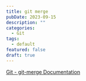 ```yaml
---
title: git merge
pubDate: 2023-09-15
description: ""
categories:
  - Git
tags:
  - default
featured: false
draft: true
---
```


[Git - git-merge Documentation](https://git-scm.com/docs/git-merge)
